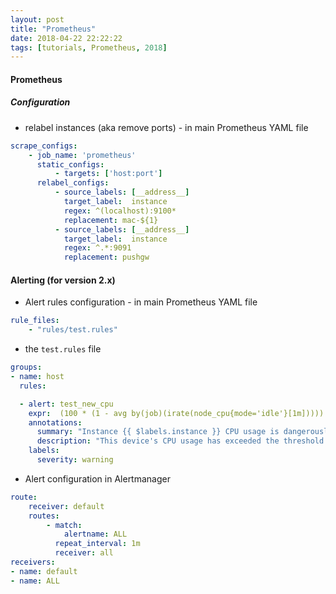 ```yaml
---
layout: post
title: "Prometheus"
date: 2018-04-22 22:22:22
tags: [tutorials, Prometheus, 2018]
---
```

#### Prometheus
##### Configuration

- relabel instances (aka remove ports) - in main Prometheus YAML file
```YAML
scrape_configs:
    - job_name: 'prometheus'
      static_configs:
          - targets: ['host:port']
      relabel_configs:
          - source_labels: [__address__]
            target_label:  instance
            regex: ^(localhost):9100*
            replacement: mac-${1}
          - source_labels: [__address__]
            target_label:  instance
            regex: ^.*:9091
            replacement: pushgw
```

#### Alerting (for version 2.x)
- Alert rules configuration - in main Prometheus YAML file
```YAML
rule_files:
    - "rules/test.rules"
```
- the `test.rules` file
```YAML
groups:
- name: host
  rules:

  - alert: test_new_cpu
    expr:  (100 * (1 - avg by(job)(irate(node_cpu{mode='idle'}[1m])))) > 20
    annotations:
      summary: "Instance {{ $labels.instance }} CPU usage is dangerously high"
      description: "This device's CPU usage has exceeded the threshold with a value of {{ $value }}."
    labels:
      severity: warning
```
- Alert configuration in Alertmanager
```YAML
route:
    receiver: default
    routes:
        - match:
            alertname: ALL
          repeat_interval: 1m
          receiver: all
receivers:
- name: default
- name: ALL
```
